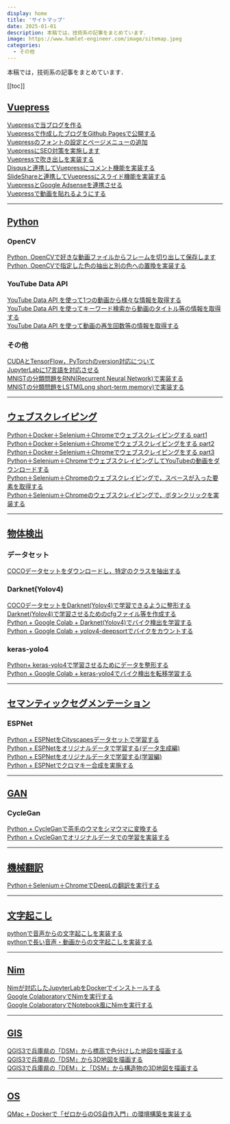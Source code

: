 ```yaml
---
display: home
title: 'サイトマップ'
date: 2025-01-01
description: 本稿では，技術系の記事をまとめています．
image: https://www.hamlet-engineer.com/image/sitemap.jpeg
categories: 
  - その他
---
```

本稿では，技術系の記事をまとめています．

<!-- more -->


<ClientOnly>
  <CallInArticleAdsense />
</ClientOnly>

[[toc]]

## <u>Vuepress</u>
[Vuepressで当ブログを作る](/posts/vuepress_0001.html)<br>
[Vuepressで作成したブログをGithub Pagesで公開する](/posts/vuepress_0002.html)<br>
[Vuepressのフォントの設定とページメニューの追加](/posts/vuepress_0003.html)<br>
[VuepressにSEO対策を実施します](/posts/vuepress_0004.html)<br>
[Vuepressで吹き出しを実装する](/posts/vuepress_0005.html)<br>
[Disqusと連携してVuepressにコメント機能を実装する](/posts/vuepress_0006.html)<br>
[SlideShareと連携してVuepressにスライド機能を実装する](/posts/vuepress_0007.html)<br>
[VuepressとGoogle Adsenseを連携させる](/posts/vuepress_0008.html)<br>
[Vuepressで動画を貼れるようにする](/posts/vuepress_0009.html)<br>

---

## <u>Python</u>
### OpenCV
[Python, OpenCVで好きな動画ファイルからフレームを切り出して保存します](/posts/frame_mp4.html)<br>
[Python, OpenCVで指定した色の抽出と別の色への置換を実装する](/posts/color_replace.html)<br>

### YouTube Data API
[YouTube Data API を使って1つの動画から様々な情報を取得する](/posts/youtube_API_01.html)<br>
[YouTube Data API を使ってキーワード検索から動画のタイトル等の情報を取得する](/posts/youtube_API_02.html)<br>
[YouTube Data API を使って動画の再生回数等の情報を取得する](/posts/youtube_API_03.html)<br>

### その他
[CUDAとTensorFlow，PyTorchのversion対応について](/posts/cuda.html)<br>
[JupyterLabに17言語を対応させる](/posts/jupyter_langs.html)<br>
[MNISTの分類問題をRNN(Recurrent Neural Network)で実装する](/posts/MNIST_RNN.html)<br>
[MNISTの分類問題をLSTM(Long short-term memory)で実装する](/posts/MNIST_LSTM.html)<br>

---

## <u>ウェブスクレイピング</u>
[Python＋Docker＋Selenium＋Chromeでウェブスクレイピングする part1](/posts/websc_selenium01.html)<br>
[Python＋Docker＋Selenium＋Chromeでウェブスクレイピングをする part2](/posts/websc_selenium02.html)<br>
[Python＋Docker＋Selenium＋Chromeでウェブスクレイピングをする part3](/posts/websc_selenium03.html)<br>
[Python＋Selenium＋ChromeでウェブスクレイピングしてYouTubeの動画をダウンロードする](/posts/websc_selenium04.html)<br>
[Python＋Selenium＋Chromeのウェブスクレイピングで，スペースが入った要素を取得する](/posts/websc_selenium05.html)<br>
[Python＋Selenium＋Chromeのウェブスクレイピングで，ボタンクリックを実装する](/posts/websc_selenium06.html)<br>

---

## <u>物体検出</u>
### データセット
[COCOデータセットをダウンロードし，特定のクラスを抽出する](/posts/object_detection01.html)<br>

### Darknet(Yolov4)
[COCOデータセットをDarknet(Yolov4)で学習できるように整形する](/posts/object_detection02.html)<br>
[Darknet(Yolov4)で学習させるためのcfgファイル等を作成する](/posts/object_detection03.html)<br>
[Python + Google Colab + Darknet(Yolov4)でバイク検出を学習する](/posts/object_detection04.html)<br>
[Python + Google Colab + yolov4-deepsortでバイクをカウントする](/posts/object_detection07.html)<br>

### keras-yolo4
[Python+ keras-yolo4で学習させるためにデータを整形する](/posts/object_detection05.html)<br>
[Python + Google Colab + keras-yolo4でバイク検出を転移学習する](/posts/object_detection06.html)<br>

---

## <u>セマンティックセグメンテーション</u>
### ESPNet
[Python + ESPNetをCityscapesデータセットで学習する](/posts/segmentation01.html)<br>
[Python + ESPNetをオリジナルデータで学習する(データ生成編) ](/posts/segmentation02.html)<br>
[Python + ESPNetをオリジナルデータで学習する(学習編)](/posts/segmentation03.html)<br>
[Python + ESPNetでクロマキー合成を実施する](/posts/segmentation04.html)<br>

---

## <u>GAN</u>
### CycleGan
[Python + CycleGanで茶毛のウマをシマウマに変換する](/posts/cyclegan01.html)<br>
[Python + CycleGanでオリジナルデータでの学習を実装する](/posts/cyclegan02.html)<br>

---

## <u>機械翻訳</u>
[Python＋Selenium＋ChromeでDeepLの翻訳を実行する](/posts/DeepL.html)<br>

---

## <u>文字起こし</u>
[pythonで音声からの文字起こしを実装する](/posts/mojiokoshi.html)<br>
[pythonで長い音声・動画からの文字起こしを実装する](/posts/mojiokoshi_long.html)<br>

---

## <u>Nim</u>
[Nimが対応したJupyterLabをDockerでインストールする](/posts/nim.html)<br>
[Google ColaboratoryでNimを実行する](/posts/nimnim_01.html)<br>
[Google ColaboratoryでNotebook風にNimを実行する](/posts/nimnim_02.html)<br>

---

## <u>GIS</u>
[QGIS3で兵庫県の「DSM」から標高で色分けした地図を描画する](/posts/GIS_01.html)<br>
[QGIS3で兵庫県の「DSM」から3D地図を描画する](/posts/GIS_02.html)<br>
[QGIS3で兵庫県の「DEM」と「DSM」から構造物の3D地図を描画する](/posts/GIS_03.html)<br>

---

## <u>OS</u>
[QMac + Dockerで「ゼロからのOS自作入門」の環境構築を実装する](/posts/mikanos_00.html)<br>


<ClientOnly>
  <CallInArticleAdsense />
</ClientOnly>